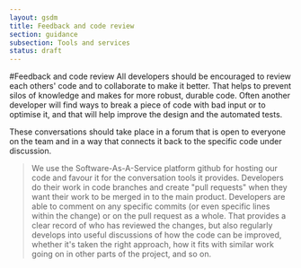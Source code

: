 ```yaml
---
layout: gsdm
title: Feedback and code review
section: guidance
subsection: Tools and services
status: draft
---
```

    
#Feedback and code review
All developers should be encouraged to review each others' code and to collaborate to make it better. That helps to prevent silos of knowledge and makes for more robust, durable code. Often another developer will find ways to break a piece of code with bad input or to optimise it, and that will help improve the design and the automated tests.

These conversations should take place in a forum that is open to everyone on the team and in a way that connects it back to the specific code under discussion.

> We use the Software-As-A-Service platform github for hosting our code and favour it for the conversation tools it provides. Developers do their work in code branches and create "pull requests" when they want their work to be merged in to the main product. Developers are able to comment on any specific commits (or even specific lines within the change) or on the pull request as a whole. That provides a clear record of who has reviewed the changes, but also regularly develops into useful discussions of how the code can be improved, whether it's taken the right approach, how it fits with similar work going on in other parts of the project, and so on.

